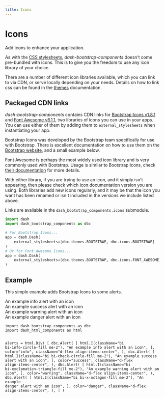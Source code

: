 ```yaml
---
title: Icons
---
```


# Icons

<p class="lead">Add icons to enhance your application.</p>

As with the [CSS stylesheets](/docs/themes), _dash-bootstrap-components_ doesn't come pre-bundled with icons. This is to give you the freedom to use any icon library of your choice.

There are a number of different icon libraries available, which you can link to via CDN, or serve locally depending on your needs. Details on how to link css can be found in the [themes](/docs/themes) documentation.

## Packaged CDN links

_dash-bootstrap-components_ contains CDN links for [Bootstrap Icons v1.8.1](https://icons.getbootstrap.com/) and [Font Awesome v6.1.1](https://fontawesome.com/), two libraries of icons you can use in your apps. You can use either of them by adding them to `external_stylesheets` when instantiating your app.

Bootstrap Icons was developed by the Bootstrap team specifically for use with Bootstrap. There is excellent documentation on how to use them on the [Bootstrap website](https://icons.getbootstrap.com/#usage), and a small example below.

Font Awesome is perhaps the most widely used icon library and is very commonly used with Bootstrap. Usage is similar to Bootstrap Icons, check [their documentation](https://fontawesome.com/docs/web/add-icons/how-to#add-icons-to-html) for more details.

With either library, if you are trying to use an icon, and it simply isn't appearing, then please check which icon documentation version you are using. Both libraries add new icons regularly, and it may be that the icon you want has been renamed or isn't included in the versions we include listed above.

Links are available in the `dash_bootstrap_components.icons` submodule.

```python
import dash
import dash_bootstrap_components as dbc

# For Bootstrap Icons...
app = dash.Dash(
    external_stylesheets=[dbc.themes.BOOTSTRAP, dbc.icons.BOOTSTRAP]
)
# Or for Font Awesome Icons...
app = dash.Dash(
    external_stylesheets=[dbc.themes.BOOTSTRAP, dbc.icons.FONT_AWESOME]
)

```

## Example

This simple example adds Bootstrap Icons to some alerts.
<div class="example-container">
    <div class="example">
        <div>
            <div class="alert alert-info d-flex align-items-center">
            <i class="bi bi-info-circle-fill me-2"></i>
            An example info alert with an icon
            </div>
            <div class="alert alert-success d-flex align-items-center">
            <i class="bi bi-check-circle-fill me-2"></i>
            An example success alert with an icon
            </div>
            <div class="alert alert-warning d-flex align-items-center">
            <i class="bi bi-exclamation-triangle-fill me-2"></i>
            An example warning alert with an icon
            </div>
            <div class="alert alert-danger d-flex align-items-center">
            <i class="bi bi-x-octagon-fill me-2"></i>
            An example danger alert with an icon
            </div>
        </div>
    </div>
    <div class="example-source-container">
        <div>
            <pre><code class="language-python hljs">import dash_bootstrap_components as dbc
import dash_html_components as html

alerts = html.Div(
    [
        dbc.Alert(
            [
                html.I(className="bi bi-info-circle-fill me-2"),
                "An example info alert with an icon",
            ],
            color="info",
            className="d-flex align-items-center",
        ),
        dbc.Alert(
            [
                html.I(className="bi bi-check-circle-fill me-2"),
                "An example success alert with an icon",
            ],
            color="success",
            className="d-flex align-items-center",
        ),
        dbc.Alert(
            [
                html.I(className="bi bi-exclamation-triangle-fill me-2"),
                "An example warning alert with an icon",
            ],
            color="warning",
            className="d-flex align-items-center",
        ),
        dbc.Alert(
            [
                html.I(className="bi bi-x-octagon-fill me-2"),
                "An example danger alert with an icon",
            ],
            color="danger",
            className="d-flex align-items-center",
        ),
    ]
)</code></pre>
        </div>
    </div>
</div>
